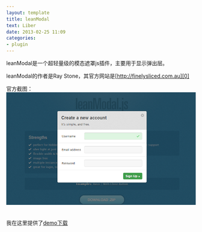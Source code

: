 ```yaml
---
layout: template
title: leanModal
text: Liber
date: 2013-02-25 11:09
categories:
- plugin
---
```

leanModal是一个超轻量级的模态遮罩js插件，主要用于显示弹出层。

leanModal的作者是Ray Stone，其官方网站是[http://finelysliced.com.au][0]

官方截图：  
<img src="/images/leanmodal.png" />  
　

我在这里提供了<a href="javascript:;" src="/images/leanModal.rar">demo下载</a>

[0]: http://finelysliced.com.au
